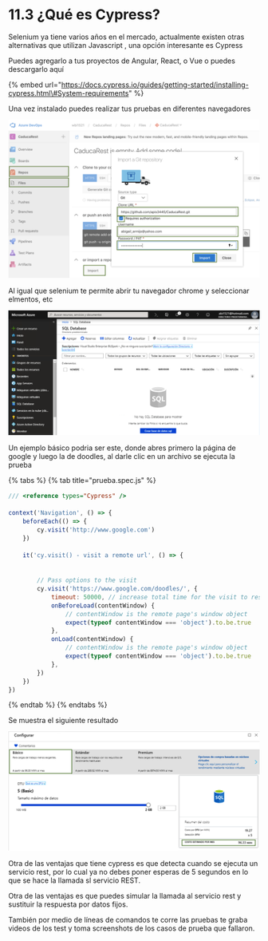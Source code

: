 # 11.3 ¿Qué es Cypress?

Selenium ya tiene varios años en el mercado, actualmente existen otras alternativas que utilizan Javascript , una opción interesante es Cypress

Puedes agregarlo a tus proyectos de Angular, React, o Vue o puedes descargarlo aquí

{% embed url="https://docs.cypress.io/guides/getting-started/installing-cypress.html\#System-requirements" %}

Una vez instalado puedes realizar tus pruebas en diferentes navegadores

![](../../.gitbook/assets/image%20%28249%29.png)

Al igual que selenium te permite abrir tu navegador chrome y seleccionar elmentos, etc

![](../../.gitbook/assets/image%20%28166%29.png)

Un ejemplo básico podria ser este, donde abres primero la página de google y luego la de doodles, al darle clic en un archivo se ejecuta la prueba

{% tabs %}
{% tab title="prueba.spec.js" %}
```javascript
/// <reference types="Cypress" />

context('Navigation', () => {
    beforeEach(() => {
        cy.visit('http://www.google.com')
    })

    it('cy.visit() - visit a remote url', () => {
        
    
        // Pass options to the visit
        cy.visit('https://www.google.com/doodles/', {
            timeout: 50000, // increase total time for the visit to resolve
            onBeforeLoad(contentWindow) {
                // contentWindow is the remote page's window object
                expect(typeof contentWindow === 'object').to.be.true
            },
            onLoad(contentWindow) {
                // contentWindow is the remote page's window object
                expect(typeof contentWindow === 'object').to.be.true
            },
        })
    })
})

```
{% endtab %}
{% endtabs %}

Se muestra el siguiente resultado

![](../../.gitbook/assets/image%20%28242%29.png)

Otra de las ventajas que tiene cypress es que detecta cuando se ejecuta un servicio rest, por lo cual ya no debes poner esperas de 5 segundos en lo que se hace la llamada sl servicio REST.

Otra de las ventajas es que puedes simular la llamada al servicio rest y sustituir la respuesta por datos fijos.

También por medio de líneas de comandos te corre las pruebas te graba videos de los test y toma screenshots de los casos de prueba que fallaron.

